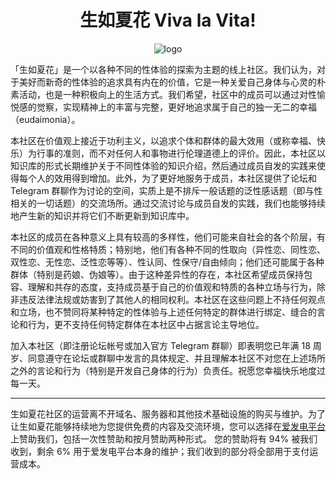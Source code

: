 <h1 align=center>生如夏花 Viva la Vita!</h1>

<p align=center>
  <img src="https://viva-la-vita.org/favicon.ico" alt="logo" />
</p>

「生如夏花」是一个以各种不同的性体验的探索为主题的线上社区。我们认为，对于美好而新奇的性体验的追求具有内在的价值，它是一种关爱自己身体与心灵的朴素活动，也是一种积极向上的生活方式。我们希望，社区中的成员可以通过对性愉悦感的觉察，实现精神上的丰富与完整，更好地追求属于自己的独一无二的幸福（eudaimonia）。

本社区在价值观上接近于功利主义，以追求个体和群体的最大效用（或称幸福、快乐）为行事的准则，而不对任何人和事物进行伦理道德上的评价。因此，本社区以知识库的形式长期维护关于不同性体验的知识介绍，然后通过成员自发的实践来使得每个人的效用得到增加。此外，为了更好地服务于成员，本社区提供了论坛和 Telegram 群聊作为讨论的空间，实质上是不排斥一般话题的泛性感话题（即与性相关的一切话题）的交流场所。通过交流讨论与成员自发的实践，我们也能够持续地产生新的知识并将它们不断更新到知识库中。

本社区的成员在各种意义上具有较高的多样性，他们可能来自社会的各个阶层，有不同的价值观和性格特质；特别地，他们有各种不同的性取向（异性恋、同性恋、双性恋、无性恋、泛性恋等等）、性认同、性保守/自由倾向；他们还可能属于各种群体（特别是药娘、伪娘等）。由于这种差异性的存在，本社区希望成员保持包容、理解和共存的态度，支持成员基于自己的价值观和特质的各种立场与行为，除非违反法律法规或妨害到了其他人的相同权利。本社区在这些问题上不持任何观点和立场，也不赞同将某种特定的性体验与上述任何特定的群体进行绑定、缝合的言论和行为，更不支持任何特定群体在本社区中占据言论主导地位。

加入本社区（即注册论坛帐号或加入官方 Telegram 群聊）即表明您已年满 18 周岁、同意遵守在论坛或群聊中发言的具体规定、并且理解本社区不对您在上述场所之外的言论和行为（特别是开发自己身体的行为）负责任。祝愿您幸福快乐地度过每一天。

---

生如夏花社区的运营离不开域名、服务器和其他技术基础设施的购买与维护。为了让生如夏花能够持续地为您提供免费的内容及交流环境，您可以选择在[爱发电平台](https://afdian.net/@vivalavita)上赞助我们，包括一次性赞助和按月赞助两种形式。 您的赞助将有 94% 被我们收到，剩余 6% 用于爱发电平台本身的维护；我们收到的部分将全部用于支付运营成本。
